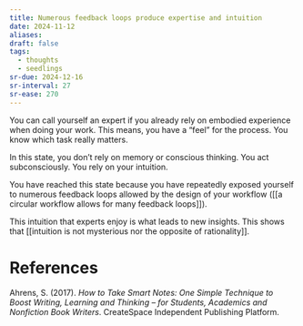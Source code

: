 ```yaml
---
title: Numerous feedback loops produce expertise and intuition
date: 2024-11-12
aliases: 
draft: false
tags:
  - thoughts
  - seedlings
sr-due: 2024-12-16
sr-interval: 27
sr-ease: 270
---
```

You can call yourself an expert if you already rely on embodied experience when doing your work. This means, you have a “feel” for the process. You know which task really matters.

In this state, you don’t rely on memory or conscious thinking. You act subconsciously. You rely on your intuition.

You have reached this state because you have repeatedly exposed yourself to numerous feedback loops allowed by the design of your workflow ([[a circular workflow allows for many feedback loops]]).

This intuition that experts enjoy is what leads to new insights. This shows that [[intuition is not mysterious nor the opposite of rationality]].

# References

Ahrens, S. (2017). *How to Take Smart Notes: One Simple Technique to Boost Writing, Learning and Thinking – for Students, Academics and Nonfiction Book Writers*. CreateSpace Independent Publishing Platform.

